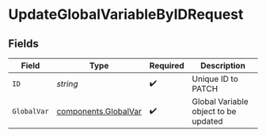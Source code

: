 # UpdateGlobalVariableByIDRequest


## Fields

| Field                                                        | Type                                                         | Required                                                     | Description                                                  |
| ------------------------------------------------------------ | ------------------------------------------------------------ | ------------------------------------------------------------ | ------------------------------------------------------------ |
| `ID`                                                         | *string*                                                     | :heavy_check_mark:                                           | Unique ID to PATCH                                           |
| `GlobalVar`                                                  | [components.GlobalVar](../../models/components/globalvar.md) | :heavy_check_mark:                                           | Global Variable object to be updated                         |
